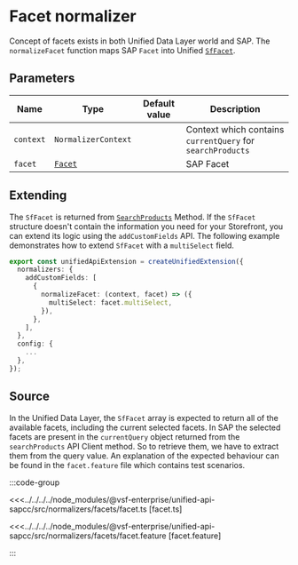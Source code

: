 # Facet normalizer

Concept of facets exists in both Unified Data Layer world and SAP. The `normalizeFacet` function maps SAP `Facet` into Unified [`SfFacet`](/unified-data-layer/unified-data-model.html#sffacet).

## Parameters

| Name      | Type                                                                                           | Default value | Description                                                |
|-----------| ---------------------------------------------------------------------------------------------- | ------------- | ---------------------------------------------------------- |
| `context` | `NormalizerContext`                                                                            |               | Context which contains `currentQuery` for `searchProducts` |
| `facet`   | [`Facet`](https://docs.alokai.com/sapcc/reference/api/sap-commerce-webservices-sdk.facet.html) |               | SAP Facet                                                  |

## Extending

The `SfFacet` is returned from [`SearchProducts`](/unified-data-layer/unified-methods/products#searchproducts) Method. If the `SfFacet` structure doesn't contain the information you need for your Storefront, you can extend its logic using the `addCustomFields` API. The following example demonstrates how to extend `SfFacet` with a `multiSelect` field.

```ts
export const unifiedApiExtension = createUnifiedExtension({
  normalizers: {
    addCustomFields: [
      {
        normalizeFacet: (context, facet) => ({
          multiSelect: facet.multiSelect,
        }),
      },
    ],
  },
  config: {
    ...
  },
});
```

## Source

In the Unified Data Layer, the `SfFacet` array is expected to return all of the available facets, including the current selected facets. In SAP the selected facets are present in the `currentQuery` object returned from the `searchProducts` API Client method. So to retrieve them, we have to extract them from the query value. An explanation of the expected behaviour can be found in the `facet.feature` file which contains test scenarios.

:::code-group

<<<../../../../node_modules/@vsf-enterprise/unified-api-sapcc/src/normalizers/facets/facet.ts [facet.ts]

<<<../../../../node_modules/@vsf-enterprise/unified-api-sapcc/src/normalizers/facets/facet.feature [facet.feature]

:::
